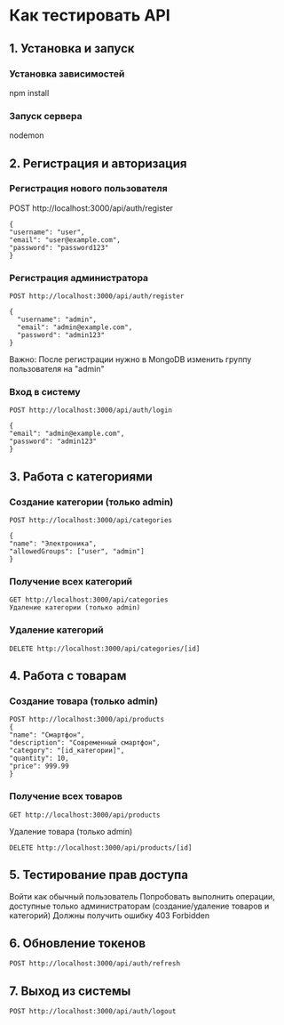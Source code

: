 # Как тестировать API
## 1. Установка и запуск
### Установка зависимостей
npm install

### Запуск сервера
nodemon

## 2. Регистрация и авторизация
### Регистрация нового пользователя

POST http://localhost:3000/api/auth/register

```
{
"username": "user",
"email": "user@example.com",
"password": "password123"
}
```

### Регистрация администратора

```
POST http://localhost:3000/api/auth/register

{
  "username": "admin",
  "email": "admin@example.com",
  "password": "admin123"
}
```

Важно: После регистрации нужно в MongoDB изменить группу пользователя на "admin"

### Вход в систему
```
POST http://localhost:3000/api/auth/login

{
"email": "admin@example.com",
"password": "admin123"
}
```

## 3. Работа с категориями
### Создание категории (только admin)
```
POST http://localhost:3000/api/categories

{
"name": "Электроника",
"allowedGroups": ["user", "admin"]
}
```

### Получение всех категорий
```
GET http://localhost:3000/api/categories
Удаление категории (только admin)
```

### Удаление категорий
```
DELETE http://localhost:3000/api/categories/[id]
```

## 4. Работа с товарам
### Создание товара (только admin)
```
POST http://localhost:3000/api/products
{
"name": "Смартфон",
"description": "Современный смартфон",
"category": "[id_категории]",
"quantity": 10,
"price": 999.99
}
```

### Получение всех товаров

```
GET http://localhost:3000/api/products
```
Удаление товара (только admin)
```
DELETE http://localhost:3000/api/products/[id]
```
## 5. Тестирование прав доступа
Войти как обычный пользователь
Попробовать выполнить операции, доступные только администраторам (создание/удаление товаров и категорий)
Должны получить ошибку 403 Forbidden
## 6. Обновление токенов
```
POST http://localhost:3000/api/auth/refresh
```
## 7. Выход из системы
```
POST http://localhost:3000/api/auth/logout
```